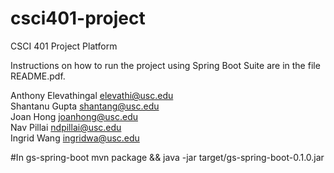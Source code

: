 # csci401-project
CSCI 401 Project Platform

Instructions on how to run the project using Spring Boot Suite are in the file README.pdf.

Anthony Elevathingal elevathi@usc.edu  
Shantanu Gupta shantang@usc.edu  
Joan Hong joanhong@usc.edu  
Nav Pillai ndpillai@usc.edu  
Ingrid Wang ingridwa@usc.edu

#In gs-spring-boot
mvn package && java -jar target/gs-spring-boot-0.1.0.jar

